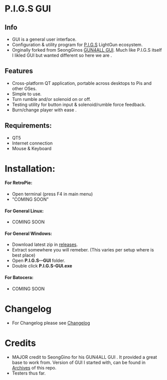 # P.I.G.S GUI

## Info
- GUI is a general user interface.
- Configuration & utility program for [P.I.G.S](https://github.com/Fusion-Lightguns/P.I.G.S--Pico-Infared-Gun-System) LightGun ecosystem.
- Orginally forked from SeongGinos [GUN4ALL GUI](https://github.com/SeongGino/GUN4ALL-GUI). Much like P.I.G.S itself I likled GUI but wanted different so here we are .

## Features
 - Cross-platform QT application, portable across desktops to Pis and other OSes.
 - Simple to use.
 - Turn rumble and/or solenoid on or off.
 - Testing utility for button input & solenoid/rumble force feedback.
 - Burn/change player with ease .

## Requirements: 
- QT5
- Internet connection
- Mouse & Keyboard

# Installation:

#### For RetroPie:
- Open terminal (press F4 in main menu)
- "COMING SOON"

#### For General Linux:
- COMING SOON

#### For General Windows:
 - Download latest zip in [releases](https://github.com/Fusion-Lightguns/P.I.G.S-GUI/releases/).
 - Extract somewhere you will remeber. (This varies per setup where is best place)
 - Open **P.I.G.S--GUI** folder.
 - Double click **P.I.G.S-GUI.exe**

#### For Batocera:
- COMING SOON 

# Changelog
- For Changelog please see [Changelog](https://github.com/Fusion-Lightguns/P.I.G.S-GUI/blob/main/Changelog.md)

# Credits
- MAJOR credit to SeongGino for his GUN4ALL GUI . It provided a great base to work from. Version of GUI I started with, can be found in [Archives](https://github.com/Fusion-Lightguns/P.I.G.S-GUI/tree/main/Archives/SeongGino--GUN4ALL) of this repo.
- Testers thus far.
  
